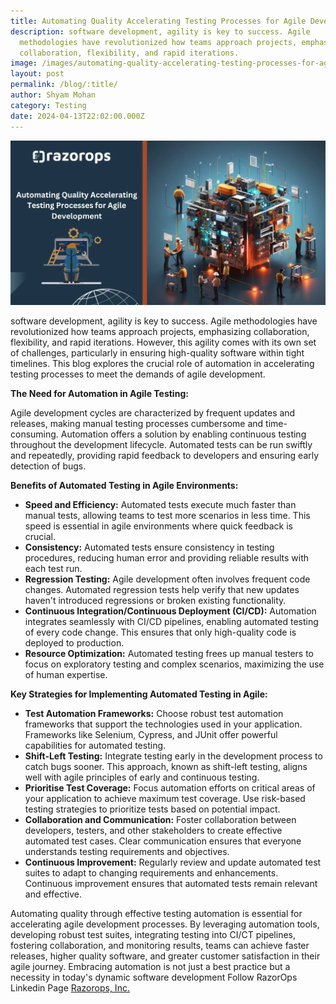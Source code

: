 ```yaml
---
title: Automating Quality Accelerating Testing Processes for Agile Development
description: software development, agility is key to success. Agile
  methodologies have revolutionized how teams approach projects, emphasizing
  collaboration, flexibility, and rapid iterations.
image: /images/automating-quality-accelerating-testing-processes-for-agile-development.png.webp
layout: post
permalink: /blog/:title/
author: Shyam Mohan
category: Testing
date: 2024-04-13T22:02:00.000Z
---
```


![Automating Quality Accelerating Testing Processes for Agile Development](/images/automating-quality-accelerating-testing-processes-for-agile-development.png.webp)

software development, agility is key to success. Agile methodologies have revolutionized how teams approach projects, emphasizing collaboration, flexibility, and rapid iterations. However, this agility comes with its own set of challenges, particularly in ensuring high-quality software within tight timelines. This blog explores the crucial role of automation in accelerating testing processes to meet the demands of agile development.

**The Need for Automation in Agile Testing:**

Agile development cycles are characterized by frequent updates and releases, making manual testing processes cumbersome and time-consuming. Automation offers a solution by enabling continuous testing throughout the development lifecycle. Automated tests can be run swiftly and repeatedly, providing rapid feedback to developers and ensuring early detection of bugs.

**Benefits of Automated Testing in Agile Environments:**

* **Speed and Efficiency:**  Automated tests execute much faster than manual tests, allowing teams to test more scenarios in less time. This speed is essential in agile environments where quick feedback is crucial.
* **Consistency:** Automated tests ensure consistency in testing procedures, reducing human error and providing reliable results with each test run.
* **Regression Testing:** Agile development often involves frequent code changes. Automated regression tests help verify that new updates haven't introduced regressions or broken existing functionality.
* **Continuous Integration/Continuous Deployment (CI/CD):**  Automation integrates seamlessly with CI/CD pipelines, enabling automated testing of every code change. This ensures that only high-quality code is deployed to production.
* **Resource Optimization:** Automated testing frees up manual testers to focus on exploratory testing and complex scenarios, maximizing the use of human expertise.

**Key Strategies for Implementing Automated Testing in Agile:**

* **Test Automation Frameworks:**  Choose robust test automation frameworks that support the technologies used in your application. Frameworks like Selenium, Cypress, and JUnit offer powerful capabilities for automated testing.
* **Shift-Left Testing:**  Integrate testing early in the development process to catch bugs sooner. This approach, known as shift-left testing, aligns well with agile principles of early and continuous testing.
* **Prioritise Test Coverage:**  Focus automation efforts on critical areas of your application to achieve maximum test coverage. Use risk-based testing strategies to prioritize tests based on potential impact.
* **Collaboration and Communication:** Foster collaboration between developers, testers, and other stakeholders to create effective automated test cases. Clear communication ensures that everyone understands testing requirements and objectives.
* **Continuous Improvement:** Regularly review and update automated test suites to adapt to changing requirements and enhancements. Continuous improvement ensures that automated tests remain relevant and effective.

Automating quality through effective testing automation is essential for accelerating agile development processes. By leveraging automation tools, developing robust test suites, integrating testing into CI/CT pipelines, fostering collaboration, and monitoring results, teams can achieve faster releases, higher quality software, and greater customer satisfaction in their agile journey. Embracing automation is not just a best practice but a necessity in today's dynamic software development Follow RazorOps Linkedin Page  [Razorops, Inc.](https://www.linkedin.com/company/razorops)
